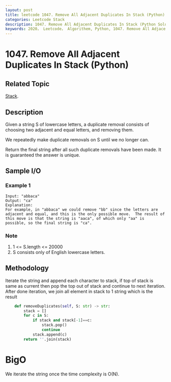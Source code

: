 ```yaml
---
layout: post
title: leetcode 1047. Remove All Adjacent Duplicates In Stack (Python)
categories: Leetcode Stack
description: 1047. Remove All Adjacent Duplicates In Stack (Python Solution)
keywords: 2020， Leetcode， Algorithem, Python, 1047. Remove All Adjacent Duplicates In Stack, zhenyu, 
---
```


# 1047. Remove All Adjacent Duplicates In Stack (Python)

## Related Topic
<a href="/categories/#Stack" target="_blank"> Stack</a>.

## Description
Given a string S of lowercase letters, a duplicate removal consists of choosing two adjacent and equal letters, and removing them.

We repeatedly make duplicate removals on S until we no longer can.

Return the final string after all such duplicate removals have been made.  It is guaranteed the answer is unique.

## Sample I/O

### Example 1

```
Input: "abbaca"
Output: "ca"
Explanation: 
For example, in "abbaca" we could remove "bb" since the letters are adjacent and equal, and this is the only possible move.  The result of this move is that the string is "aaca", of which only "aa" is possible, so the final string is "ca".
```

### Note
1. 1 <= S.length <= 20000
2. S consists only of English lowercase letters.
 

## Methodology
Iterate the string and append each character to stack, if top of stack is same as current then pop the top out of stack and continue to next iteration. After done iteration, we join all element in stack to 1 string which is the result

``` python
    def removeDuplicates(self, S: str) -> str:
        stack = []
        for c in S:
            if stack and stack[-1]==c:
                stack.pop()
                continue
            stack.append(c)
        return ''.join(stack)
```
# BigO
We iterate the string once the time complexity is O(N).